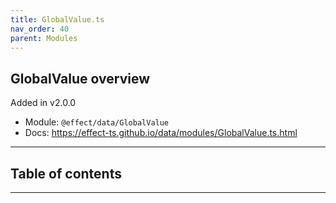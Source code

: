 ```yaml
---
title: GlobalValue.ts
nav_order: 40
parent: Modules
---
```


## GlobalValue overview

Added in v2.0.0

- Module: `@effect/data/GlobalValue`
- Docs: https://effect-ts.github.io/data/modules/GlobalValue.ts.html

---

<h2 class="text-delta">Table of contents</h2>

---
